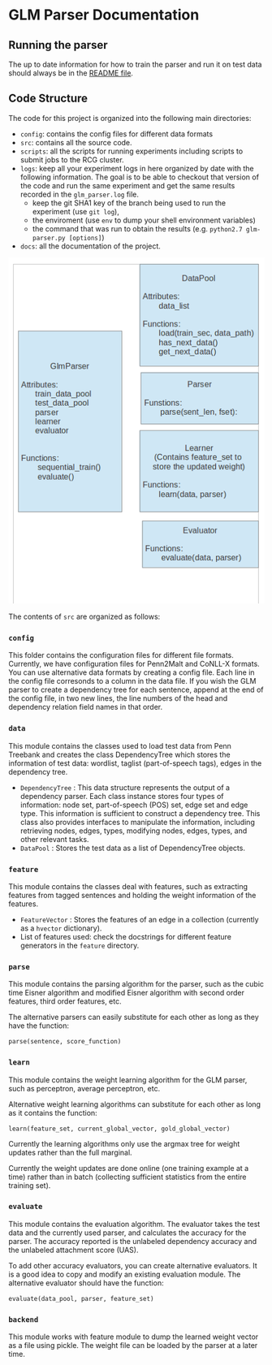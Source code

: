 
# GLM Parser Documentation

## Running the parser

The up to date information for how to train the parser and run it
on test data should always be in the [README file](../README.md).

## Code Structure

The code for this project is organized into the following main directories:

* `config`: contains the config files for different data formats
* `src`: contains all the source code.
* `scripts`: all the scripts for running experiments including scripts to submit jobs to the RCG cluster.
* `logs`: keep all your experiment logs in here organized by date with the following information. The goal is to be able to checkout that version of the code and run the same experiment and get the same results recorded in the `glm_parser.log` file.
    * keep the git SHA1 key of the branch being used to run the experiment (use `git log`), 
    * the enviroment (use `env` to dump your shell environment variables) 
    * the command that was run to obtain the results (e.g. `python2.7 glm-parser.py [options]`)
* `docs`: all the documentation of the project.

![Project Structure](project_struct.png)

The contents of `src` are organized as follows:

### `config`
This folder contains the configuration files for different file formats.
Currently, we have configuration files for Penn2Malt and CoNLL-X formats.
You can use alternative data formats by creating a config file.
Each line in the config file corresonds to a column in the data file.
If you wish the GLM parser to create a dependency tree for each sentence,
append at the end of the config file, in two new lines, the line numbers of the head and dependency relation field names in that order.

### `data`

This module contains the classes used to load test data from Penn
Treebank and creates the class DependencyTree which stores the
information of test data: wordlist, taglist (part-of-speech tags),
edges in the dependency tree.

- `DependencyTree`
: This data structure represents the output of a dependency parser.
  Each class instance stores four types of information: node set,
  part-of-speech (POS) set, edge set and edge type. This information
  is sufficient to construct a dependency tree. This class also
  provides interfaces to manipulate the information, including
  retrieving nodes, edges, types, modifying nodes, edges, types, and
  other relevant tasks.
- `DataPool`
: Stores the test data as a list of DependencyTree objects.

### `feature`

This module contains the classes deal with features, such as
extracting features from tagged sentences and holding the weight
information of the features. 

- `FeatureVector`
: Stores the features of an edge in a collection (currently as a `hvector` dictionary).
- List of features used: check the docstrings for different feature generators in the `feature` directory.

### `parse`

This module contains the parsing algorithm for the parser, such as
the cubic time Eisner algorithm and modified Eisner algorithm with
second order features, third order features, etc.

The alternative parsers can easily substitute for each other as
long as they have the function:

    parse(sentence, score_function)

### `learn`

This module contains the weight learning algorithm for the GLM
parser, such as perceptron, average perceptron, etc.

Alternative weight learning algorithms can substitute for each other
as long as it contains the function:

    learn(feature_set, current_global_vector, gold_global_vector)

Currently the learning algorithms only use the argmax tree for
weight updates rather than the full marginal. 

Currently the weight updates are done online (one training example
at a time) rather than in batch (collecting sufficient statistics
from the entire training set).

### `evaluate`

This module contains the evaluation algorithm. The evaluator takes
the test data and the currently used parser, and calculates the
accuracy for the parser. The accuracy reported is the unlabeled
dependency accuracy and the unlabeled attachment score (UAS).

To add other accuracy evaluators, you can create alternative
evaluators. It is a good idea to copy and modify an existing
evaluation module. The alternative evaluator should have the function:

    evaluate(data_pool, parser, feature_set)

### `backend`

This module works with feature module to dump the learned weight
vector as a file using pickle. The weight file can be loaded by
the parser at a later time.


